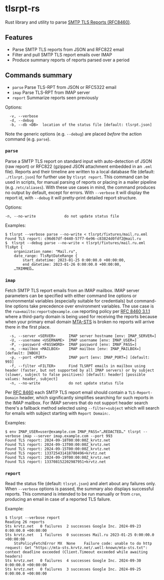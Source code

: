 # tlsrpt-rs

Rust library and utility to parse [SMTP TLS Reports (RFC8460)](https://datatracker.ietf.org/doc/html/rfc8460).

## Features

* Parse SMTP TLS reports from JSON and RFC822 email
* Filter and pull SMTP TLS report emails over IMAP
* Produce summary reports of reports parsed over a period

## Commands summary

* `parse`   Parse TLS-RPT from JSON or RFC5322 email
* `imap`    Parse TLS-RPT from IMAP server
* `report`  Summarize reports seen previously

Options:

```
  -v, --verbose  
  -d, --debug    
  -b, --db <DB>  location of the status file [default: tlsrpt.json]
```
Note the generic options (e.g. `--debug`) are placed _before_ the action command (e.g. `parse`).

### `parse`

Parse a SMTP TLS report on standard input with auto-detection of JSON (raw report) or RFC822 (gzipped JSON attachment
embedded in an `.eml` file).  Reports and their timeline are written to a local database file (default: `./tlsrpt.json`)
for further use by `tlsrpt report`.  This command can be used in scripts, for manual parsing of reports or placing
in a mailer pipeline (e.g. `/etc/aliases`). With these use cases in mind, the command produces no output by default,
except for errors. With `--verbose` it will display the report id, with `--debug` it will pretty-print detailed
report structure. 


Options:
```
-n, --no-write             do not update status file
```

Examples:

```
$ tlsrpt --verbose parse --no-write < tlsrpt/fixtures/mail.ru.eml
Found TLS report: c96d67df-0440-57f7-6e96-c83824d0fdf2@mail.ru
$  tlsrpt --debug parse --no-write < tlsrpt/fixtures/mail.ru.eml
TlsRpt {
    organization_name: "Mail.ru",
    date_range: TlsRptDateRange {
        start_datetime: 2023-01-25 0:00:00.0 +00:00:00,
        end_datetime: 2023-01-26 0:00:00.0 +00:00:00,
    …TRIMMED…
```

### `imap`

Fetch SMTP TLS report emails from an IMAP mailbox. IMAP server parameters can be specified with either command line
options or environmental variables (especially suitable for credentials) but command-line options take precedence
over environment variables. The use case is the `rua=mailto:reports@example.com` reporting policy per
[RFC 8460 3.1.1](https://datatracker.ietf.org/doc/html/rfc8460#section-3.1.1) where a third-party domain is being
used for receiving the reports because when your primary email domain
[MTA-STS](https://datatracker.ietf.org/doc/html/rfc8461) is broken no reports will arrive there in the first place.

```
  -s, --server <SERVER>      IMAP server hostname [env: IMAP_SERVER=]
  -U, --username <USERNAME>  IMAP username [env: IMAP_USER=]
  -P, --password <PASSWORD>  IMAP password [env: IMAP_PASS=]
  -m, --mailbox <MAILBOX>    IMAP mailbox [env: IMAP_MAILBOX=] [default: INBOX]
  -p, --port <PORT>          IMAP port [env: IMAP_PORT=] [default: 993]
  -f, --filter <FILTER>      Find TLSRPT emails in mailbox using header (faster, but not supported by all IMAP servers) or by subject (slower, subject to false positives) [default: header] [possible values: header, subject]
  -n, --no-write             do not update status file
````

Per [RFC 8460](https://datatracker.ietf.org/doc/html/rfc8460) each SMTP TLS report email should contain 
a `TLS-Report-Domain` header, which significantly simplifies searching for such reports in the IMAP mailbox. For
IMAP servers that do not support header search there's a fallback method selected using `--filter=subject` which
will search for emails with subject starting with `Report Domain:`.

Examples:

```
$ env IMAP_USER=user@example.com IMAP_PASS="…REDACTED…" tlsrpt --verbose imap --server imap.example.com --port 993
Found TLS report: 2024-09-18T00:00:00Z_krvtz.net
Found TLS report: 2024-09-13T00:00:00Z_krvtz.net
Found TLS report: 2024-09-15T00:00:00Z_krvtz.net
Found TLS report: 133725431418780496+krvtz.net
Found TLS report: 2024-09-19T00:00:00Z_krvtz.net
Found TLS report: 133708152202987951+krvtz.net
```

### `report`

Read the status file (default: `tlsrpt.json`) and alert about any failures only. When `--verbose` options is passed,
the summary also displays successful reports. This command is intended to be run manually or from `cron`, producing
an email in case of a reported TLS failure.

Example:

```angular2html
$ tlsrpt --verbose report
Reading 26 reports
Sts	krvtz.net	0 failures	2 successes	Google Inc. 2024-09-23 0:00:00.0 +00:00:00
Sts	krvtz.net	1 failures	0 successes	Mail.ru 2023-01-25 0:00:00.0 +00:00:00
	StsPolicyFetchError	MX	None	Failure code: unable to do http request: Get "https://mta-sts.krvtz.net/.well-known/mta-sts.txt": context deadline exceeded (Client.Timeout exceeded while awaiting headers)	
Sts	krvtz.net	0 failures	4 successes	Google Inc. 2024-09-30 0:00:00.0 +00:00:00
Sts	krvtz.net	0 failures	3 successes	Google Inc. 2024-09-25 0:00:00.0 +00:00:00
```